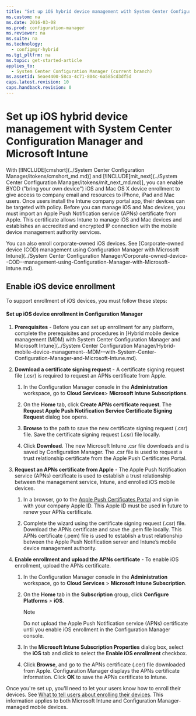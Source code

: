 ```yaml
---
title: "Set up iOS hybrid device management with System Center Configuration Manager and Microsoft Intune"
ms.custom: na
ms.date: 2016-03-08
ms.prod: configuration-manager
ms.reviewer: na
ms.suite: na
ms.technology: 
  - configmgr-hybrid
ms.tgt_pltfrm: na
ms.topic: get-started-article
applies_to: 
  - System Center Configuration Manager (current branch)
ms.assetid: 5eae4400-58ca-4c71-804c-6a585cd3df5d
caps.latest.revision: 10
caps.handback.revision: 0
---
```

# Set up iOS hybrid device management with System Center Configuration Manager and Microsoft Intune
With [!INCLUDE[cmshort](../System Center Configuration Manager/itokens/cmshort_md.md)] and [!INCLUDE[mit_next](../System Center Configuration Manager/itokens/mit_next_md.md)], you can enable BYOD ("bring your own device") iOS and Mac OS X device enrollment to give access to company email and resources to iPhone, iPad and Mac users. Once users install the Intune company portal app, their devices can be targeted with policy. Before you can manage iOS and Mac devices, you must import an Apple Push Notification service (APNs) certificate from Apple. This certificate allows Intune to manage iOS and Mac devices and establishes an accredited and encrypted IP connection with the mobile device management authority services.  
  
 You can also enroll corporate-owned iOS devices.  See [Corporate-owned device (COD) management using Configuration Manager with Microsoft Intune](../System Center Configuration Manager/Corporate-owned-device--COD--management-using-Configuration-Manager-with-Microsoft-Intune.md).  
  
## Enable iOS device enrollment  
 To support enrollment of iOS  devices, you must follow these steps:  
  
#### Set up iOS device enrollment in Configuration Manager  
  
1.  **Prerequisites** - Before you can set up enrollment for any platform, complete the prerequisites and procedures in [Hybrid mobile device management (MDM) with System Center Configuration Manager and Microsoft Intune](../System Center Configuration Manager/Hybrid-mobile-device-management--MDM--with-System-Center-Configuration-Manager-and-Microsoft-Intune.md).  
  
2.  **Download a certificate signing request** - A certificate signing request file (.csr) is required to request an APNs certificate from Apple.  
  
    1.  In the Configuration Manager console in the **Administration** workspace, go to **Cloud Services**> **Microsoft Intune Subscriptions**.  
  
    2.  On the **Home** tab, click **Create APNs certificate request**. The **Request Apple Push Notification Service Certificate Signing Request** dialog box opens.  
  
    3.  **Browse** to the path to save the new certificate signing request (.csr) file. Save the certificate signing request (.csr) file locally.  
  
    4.  Click **Download**. The new Microsoft Intune .csr file downloads and is saved by Configuration Manager. The .csr file is used to request a trust relationship certificate from the Apple Push Certificates Portal.  
  
3.  **Request an APNs certificate from Apple** - The Apple Push Notification service (APNs) certificate is used to establish a trust relationship between the management service, Intune, and enrolled iOS mobile devices.  
  
    1.  In a browser, go to the [Apple Push Certificates Portal](http://go.microsoft.com/fwlink/?LinkId=269844) and sign in with your company Apple ID. This Apple ID must be used in future to renew your APNs certificate.  
  
    2.  Complete the wizard using the certificate signing request (.csr) file. Download the APNs certificate and save the .pem file locally. This APNs certificate (.pem) file is used to establish a trust relationship between the Apple Push Notification server and Intune’s mobile device management authority.  
  
4.  **Enable enrollment and upload the APNs certificate** - To enable iOS enrollment, upload the APNs certificate.  
  
    1.  In the Configuration Manager console in the **Administration** workspace, go to **Cloud Services** > **Microsoft Intune Subscription**.  
  
    2.  On the **Home** tab in the **Subscription** group, click **Configure Platforms** > **iOS**.  
  
        > [!NOTE]  
        >  Do not upload the Apple Push Notification service (APNs) certificate until you enable iOS enrollment in the Configuration Manager console.  
  
    3.  In the **Microsoft Intune Subscription Properties** dialog box, select the **iOS** tab and click to select the **Enable iOS enrollment** checkbox.  
  
    4.  Click **Browse**, and go to the APNs certificate (.cer) file downloaded from Apple. Configuration Manager displays the APNs certificate information. Click **OK** to save the APNs certificate to Intune.  
  
 Once you're set up, you'll need to let your users know how to enroll their devices. See [What to tell users about enrolling their devices](https://technet.microsoft.com/library/dn948527.aspx). This information applies to both Microsoft Intune and Configuration Manager-managed mobile devices.